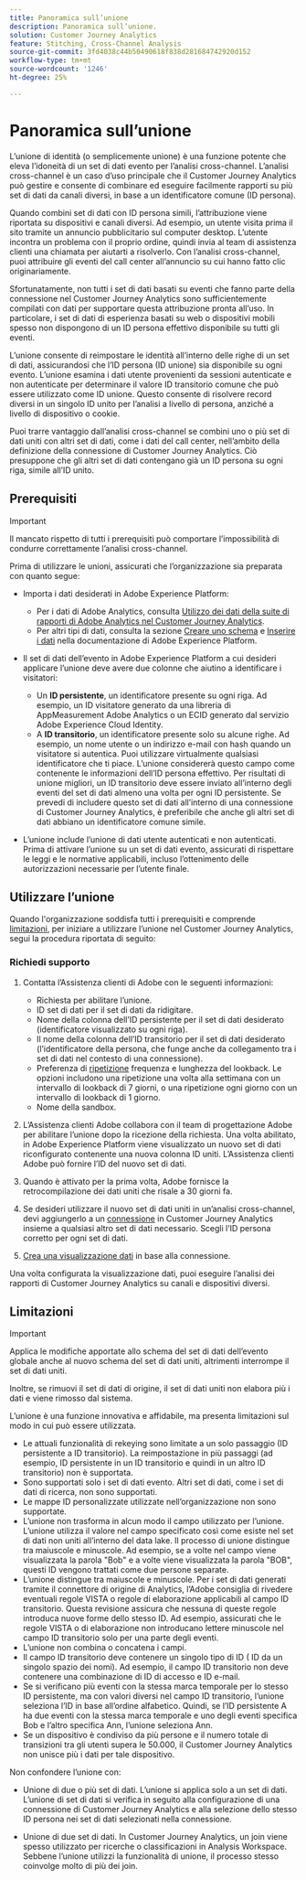 ```yaml
---
title: Panoramica sull’unione
description: Panoramica sull’unione.
solution: Customer Journey Analytics
feature: Stitching, Cross-Channel Analysis
source-git-commit: 3fd4038c44b50490618f838d281684742920d152
workflow-type: tm+mt
source-wordcount: '1246'
ht-degree: 25%

---
```


# Panoramica sull’unione

L’unione di identità (o semplicemente unione) è una funzione potente che eleva l’idoneità di un set di dati evento per l’analisi cross-channel. L’analisi cross-channel è un caso d’uso principale che il Customer Journey Analytics può gestire e consente di combinare ed eseguire facilmente rapporti su più set di dati da canali diversi, in base a un identificatore comune (ID persona).

Quando combini set di dati con ID persona simili, l’attribuzione viene riportata su dispositivi e canali diversi. Ad esempio, un utente visita prima il sito tramite un annuncio pubblicitario sul computer desktop. L’utente incontra un problema con il proprio ordine, quindi invia al team di assistenza clienti una chiamata per aiutarti a risolverlo. Con l’analisi cross-channel, puoi attribuire gli eventi del call center all’annuncio su cui hanno fatto clic originariamente.

Sfortunatamente, non tutti i set di dati basati su eventi che fanno parte della connessione nel Customer Journey Analytics sono sufficientemente compilati con dati per supportare questa attribuzione pronta all’uso. In particolare, i set di dati di esperienza basati su web o dispositivi mobili spesso non dispongono di un ID persona effettivo disponibile su tutti gli eventi.

L’unione consente di reimpostare le identità all’interno delle righe di un set di dati, assicurandosi che l’ID persona (ID unione) sia disponibile su ogni evento. L’unione esamina i dati utente provenienti da sessioni autenticate e non autenticate per determinare il valore ID transitorio comune che può essere utilizzato come ID unione. Questo consente di risolvere record diversi in un singolo ID unito per l’analisi a livello di persona, anziché a livello di dispositivo o cookie.

Puoi trarre vantaggio dall’analisi cross-channel se combini uno o più set di dati uniti con altri set di dati, come i dati del call center, nell’ambito della definizione della connessione di Customer Journey Analytics. Ciò presuppone che gli altri set di dati contengano già un ID persona su ogni riga, simile all’ID unito.


## Prerequisiti

>[!IMPORTANT]
>
>Il mancato rispetto di tutti i prerequisiti può comportare l’impossibilità di condurre correttamente l’analisi cross-channel.

Prima di utilizzare le unioni, assicurati che l’organizzazione sia preparata con quanto segue:

* Importa i dati desiderati in Adobe Experience Platform:

   * Per i dati di Adobe Analytics, consulta [Utilizzo dei dati della suite di rapporti di Adobe Analytics nel Customer Journey Analytics](/help/getting-started/aa-vs-cja/aa-data-in-cja.md).
   * Per altri tipi di dati, consulta la sezione [Creare uno schema](https://experienceleague.adobe.com/docs/experience-platform/xdm/tutorials/create-schema-ui.html?lang=it) e [Inserire i dati](https://experienceleague.adobe.com/docs/experience-platform/ingestion/home.html?lang=it) nella documentazione di Adobe Experience Platform.

* Il set di dati dell’evento in Adobe Experience Platform a cui desideri applicare l’unione deve avere due colonne che aiutino a identificare i visitatori:

   * Un **ID persistente**, un identificatore presente su ogni riga. Ad esempio, un ID visitatore generato da una libreria di AppMeasurement Adobe Analytics o un ECID generato dal servizio Adobe Experience Cloud Identity.
   * A **ID transitorio**, un identificatore presente solo su alcune righe. Ad esempio, un nome utente o un indirizzo e-mail con hash quando un visitatore si autentica. Puoi utilizzare virtualmente qualsiasi identificatore che ti piace. L’unione considererà questo campo come contenente le informazioni dell’ID persona effettivo. Per risultati di unione migliori, un ID transitorio deve essere inviato all’interno degli eventi del set di dati almeno una volta per ogni ID persistente.
Se prevedi di includere questo set di dati all’interno di una connessione di Customer Journey Analytics, è preferibile che anche gli altri set di dati abbiano un identificatore comune simile.

* L’unione include l’unione di dati utente autenticati e non autenticati. Prima di attivare l’unione su un set di dati evento, assicurati di rispettare le leggi e le normative applicabili, incluso l’ottenimento delle autorizzazioni necessarie per l’utente finale.


## Utilizzare l’unione

Quando l&#39;organizzazione soddisfa tutti i prerequisiti e comprende [limitazioni](#limitations), per iniziare a utilizzare l’unione nel Customer Journey Analytics, segui la procedura riportata di seguito:

### Richiedi supporto

1. Contatta l’Assistenza clienti di Adobe con le seguenti informazioni:

   * Richiesta per abilitare l’unione.
   * ID set di dati per il set di dati da ridigitare.
   * Nome della colonna dell’ID persistente per il set di dati desiderato (identificatore visualizzato su ogni riga).
   * Il nome della colonna dell’ID transitorio per il set di dati desiderato (l’identificatore della persona, che funge anche da collegamento tra i set di dati nel contesto di una connessione).
   * Preferenza di [ripetizione](explained.md) frequenza e lunghezza del lookback. Le opzioni includono una ripetizione una volta alla settimana con un intervallo di lookback di 7 giorni, o una ripetizione ogni giorno con un intervallo di lookback di 1 giorno.
   * Nome della sandbox.


2. L’Assistenza clienti Adobe collabora con il team di progettazione Adobe per abilitare l’unione dopo la ricezione della richiesta. Una volta abilitato, in Adobe Experience Platform viene visualizzato un nuovo set di dati riconfigurato contenente una nuova colonna ID uniti. L’Assistenza clienti Adobe può fornire l’ID del nuovo set di dati.

3. Quando è attivato per la prima volta, Adobe fornisce la retrocompilazione dei dati uniti che risale a 30 giorni fa.

4. Se desideri utilizzare il nuovo set di dati uniti in un’analisi cross-channel, devi aggiungerlo a un [connessione](../connections/overview.md) in Customer Journey Analytics insieme a qualsiasi altro set di dati necessario. Scegli l’ID persona corretto per ogni set di dati.

5. [Crea una visualizzazione dati](/help/data-views/create-dataview.md) in base alla connessione.

<!-- To do: Paragraph on backfill once product and marketing determine the best way forward. -->

Una volta configurata la visualizzazione dati, puoi eseguire l’analisi dei rapporti di Customer Journey Analytics su canali e dispositivi diversi.

<!-- Uncomment once stitching UI is available (for limited testing)..

### Do It Yourself

|Positive|[!BADGE New Feature]{type=Positive before-title="false"}|

{{release-limited-testing-section}}

Alternatively, you can set up and use stitching through the Customer Journey Analytics user interface:

1. Go to the [Create and manage stitched datasets](stitching-ui.md) and follow steps to rekey your dataset.

2. [Create a connection](/help/connections/create-connection.md) in Customer Journey Analytics using the newly generated dataset and any other datasets that you want to include. Choose the correct person ID for each dataset.

3. [Create a connection](/help/connections/create-connection.md) in Customer Journey Analytics using the newly generated dataset and any other datasets that you want to include. Choose the correct person ID for each dataset.
   
4. [Create a data view](/help/data-views/create-dataview.md) based on the connection.

Once the data view is set up, the cross-channel analysis in Customer Journey Analytics is just like any other analysis in Customer Journey Analytics, except now the data operates across channels and devices.

-->


## Limitazioni

>[!IMPORTANT]
>
>Applica le modifiche apportate allo schema del set di dati dell’evento globale anche al nuovo schema del set di dati uniti, altrimenti interrompe il set di dati uniti.
>
>Inoltre, se rimuovi il set di dati di origine, il set di dati uniti non elabora più i dati e viene rimosso dal sistema.

L’unione è una funzione innovativa e affidabile, ma presenta limitazioni sul modo in cui può essere utilizzata.

* Le attuali funzionalità di rekeying sono limitate a un solo passaggio (ID persistente a ID transitorio). La reimpostazione in più passaggi (ad esempio, ID persistente in un ID transitorio e quindi in un altro ID transitorio) non è supportata.
* Sono supportati solo i set di dati evento. Altri set di dati, come i set di dati di ricerca, non sono supportati.
* Le mappe ID personalizzate utilizzate nell’organizzazione non sono supportate.
* L’unione non trasforma in alcun modo il campo utilizzato per l’unione. L’unione utilizza il valore nel campo specificato così come esiste nel set di dati non uniti all’interno del data lake. Il processo di unione distingue tra maiuscole e minuscole. Ad esempio, se a volte nel campo viene visualizzata la parola &quot;Bob&quot; e a volte viene visualizzata la parola &quot;BOB&quot;, questi ID vengono trattati come due persone separate.
* L’unione distingue tra maiuscole e minuscole. Per i set di dati generati tramite il connettore di origine di Analytics, l’Adobe consiglia di rivedere eventuali regole VISTA o regole di elaborazione applicabili al campo ID transitorio. Questa revisione assicura che nessuna di queste regole introduca nuove forme dello stesso ID. Ad esempio, assicurati che le regole VISTA o di elaborazione non introducano lettere minuscole nel campo ID transitorio solo per una parte degli eventi.
* L’unione non combina o concatena i campi.
* Il campo ID transitorio deve contenere un singolo tipo di ID ( ID da un singolo spazio dei nomi). Ad esempio, il campo ID transitorio non deve contenere una combinazione di ID di accesso e ID e-mail.
* Se si verificano più eventi con la stessa marca temporale per lo stesso ID persistente, ma con valori diversi nel campo ID transitorio, l’unione seleziona l’ID in base all’ordine alfabetico. Quindi, se l’ID persistente A ha due eventi con la stessa marca temporale e uno degli eventi specifica Bob e l’altro specifica Ann, l’unione seleziona Ann.
* Se un dispositivo è condiviso da più persone e il numero totale di transizioni tra gli utenti supera le 50.000, il Customer Journey Analytics non unisce più i dati per tale dispositivo.

Non confondere l’unione con:

* Unione di due o più set di dati. L’unione si applica solo a un set di dati. L’unione di set di dati si verifica in seguito alla configurazione di una connessione di Customer Journey Analytics e alla selezione dello stesso ID persona nei set di dati selezionati nella connessione.

* Unione di due set di dati. In Customer Journey Analytics, un join viene spesso utilizzato per ricerche o classificazioni in Analysis Workspace. Sebbene l’unione utilizzi la funzionalità di unione, il processo stesso coinvolge molto di più dei join.

